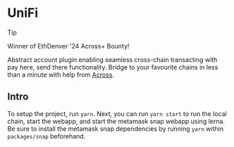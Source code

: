 # UniFi

> [!TIP]
> Winner of EthDenver '24 Across+ Bounty!

Abstract account plugin enabling seamless cross-chain transacting with pay here, send there functionality. Bridge to your favourite chains in less than a minute with help from [Across](https://www.across.to).

## Intro

To setup the project, run `yarn`. Next, you can run `yarn start` to run the local chain, start the webapp, and start the metamask snap webapp using lerna. Be sure to install the metamask snap dependencies by running `yarn` within `packages/snap` beforehand.
